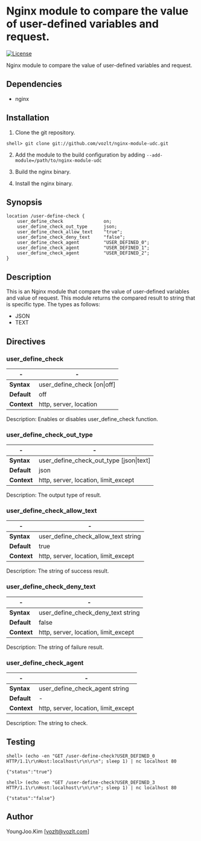 Nginx module to compare the value of user-defined variables and request.
==========

[![License](http://img.shields.io/badge/license-BSD-brightgreen.svg)](https://github.com/vozlt/nginx-module-udc/blob/master/LICENSE)

Nginx module to compare the value of user-defined variables and request.

## Dependencies
* nginx

## Installation

1. Clone the git repository.

  ```
  shell> git clone git://github.com/vozlt/nginx-module-udc.git
  ```

2. Add the module to the build configuration by adding 
  `--add-module=/path/to/nginx-module-udc`

3. Build the nginx binary.

4. Install the nginx binary.

## Synopsis

```Nginx
location /user-define-check {
    user_define_check               on;
    user_define_check_out_type      json;
    user_define_check_allow_text    "true";
    user_define_check_deny_text     "false";
    user_define_check_agent         "USER_DEFINED_0";
    user_define_check_agent         "USER_DEFINED_1";
    user_define_check_agent         "USER_DEFINED_2";
}
```

## Description
This is an Nginx module that compare the value of user-defined variables and value of request.
This module returns the compared result to string that is specific type.
The types as follows:
* JSON
* TEXT

## Directives

### user_define_check

| -                  | -                          |
| ------------------ | -------------------------- |
| **Syntax**         | user_define_check [on\|off] |
| **Default**        | off                        |
| **Context**        | http, server, location     |

Description: Enables or disables user_define_check function.

### user_define_check_out_type

| -                  | -                                      |
| ------------------ | -------------------------------------- |
| **Syntax**         | user_define_check_out_type [json\|text] |
| **Default**        | json                                   |
| **Context**        | http, server, location, limit_except   |

Description: The output type of result.

### user_define_check_allow_text

| -                  | -                                    |
| ------------------ | ------------------------------------ |
| **Syntax**         | user_define_check_allow_text string  |
| **Default**        | true                                 |
| **Context**        | http, server, location, limit_except |

Description: The string of success result.

### user_define_check_deny_text

| -                  | -                                    |
| ------------------ | ------------------------------------ |
| **Syntax**         | user_define_check_deny_text string   |
| **Default**        | false                                |
| **Context**        | http, server, location, limit_except |

Description: The string of failure result.

### user_define_check_agent

| -                  | -                                    |
| ------------------ | ------------------------------------ |
| **Syntax**         | user_define_check_agent string       |
| **Default**        | -                                    |
| **Context**        | http, server, location, limit_except |

Description: The string to check.

## Testing

```
shell> (echo -en "GET /user-define-check?USER_DEFINED_0 HTTP/1.1\r\nHost:localhost\r\n\r\n"; sleep 1) | nc localhost 80
```
```
{"status":"true"}
```

```
shell> (echo -en "GET /user-define-check?USER_DEFINED_3 HTTP/1.1\r\nHost:localhost\r\n\r\n"; sleep 1) | nc localhost 80
```
```
{"status":"false"}
```

## Author
YoungJoo.Kim [<vozlt@vozlt.com>]
